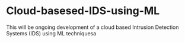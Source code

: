 # Cloud-basesed-IDS-using-ML
This will be ongoing development of a cloud based Intrusion Detection Systems (IDS) using ML techniquesa
